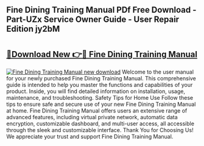 ## Fine Dining Training Manual PDf Free Download - Part-UZx Service Owner Guide - User Repair Edition jy2bM

# <h2><a href="http://bc39262.oget.top/?id=Fine+Dining+Training+Manual">🔗Download New 👉🔴 Fine Dining Training Manual</a></h2>

[![Fine Dining Training Manual new download](https://i.imgur.com/5g1atiW.png)](http://bc39262.oget.top/?id=Fine+Dining+Training+Manual)
Welcome to the user manual for your newly purchased Fine Dining Training Manual. This comprehensive guide is intended to help you master the functions and capabilities of your product. Inside, you will find detailed information on installation, usage, maintenance, and troubleshooting. Safety Tips for Home Use Follow these tips to ensure safe and secure use of your new Fine Dining Training Manual at home. Fine Dining Training Manual offers users an extensive range of advanced features, including virtual private network, automatic data encryption, customizable dashboard, and multi-user access, all accessible through the sleek and customizable interface. Thank You for Choosing Us! We appreciate your trust and support Fine Dining Training Manual.
